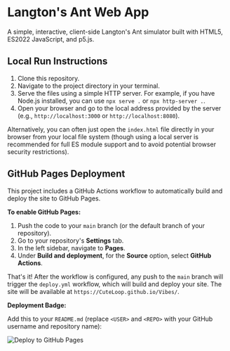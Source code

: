 # Langton's Ant Web App

A simple, interactive, client-side Langton's Ant simulator built with HTML5, ES2022 JavaScript, and p5.js.

## Local Run Instructions

1.  Clone this repository.
2.  Navigate to the project directory in your terminal.
3.  Serve the files using a simple HTTP server. For example, if you have Node.js installed, you can use `npx serve .` or `npx http-server .`.
4.  Open your browser and go to the local address provided by the server (e.g., `http://localhost:3000` or `http://localhost:8080`).

Alternatively, you can often just open the `index.html` file directly in your browser from your local file system (though using a local server is recommended for full ES module support and to avoid potential browser security restrictions).

## GitHub Pages Deployment

This project includes a GitHub Actions workflow to automatically build and deploy the site to GitHub Pages.

**To enable GitHub Pages:**

1.  Push the code to your `main` branch (or the default branch of your repository).
2.  Go to your repository's **Settings** tab.
3.  In the left sidebar, navigate to **Pages**.
4.  Under **Build and deployment**, for the **Source** option, select **GitHub Actions**.

That's it! After the workflow is configured, any push to the `main` branch will trigger the `deploy.yml` workflow, which will build and deploy your site. The site will be available at `https://CuteLoop.github.io/Vibes/`.

**Deployment Badge:**

Add this to your `README.md` (replace `<USER>` and `<REPO>` with your GitHub username and repository name):

![Deploy to GitHub Pages](https://github.com/CuteLoop/Vibes/actions/workflows/deploy.yml/badge.svg)
